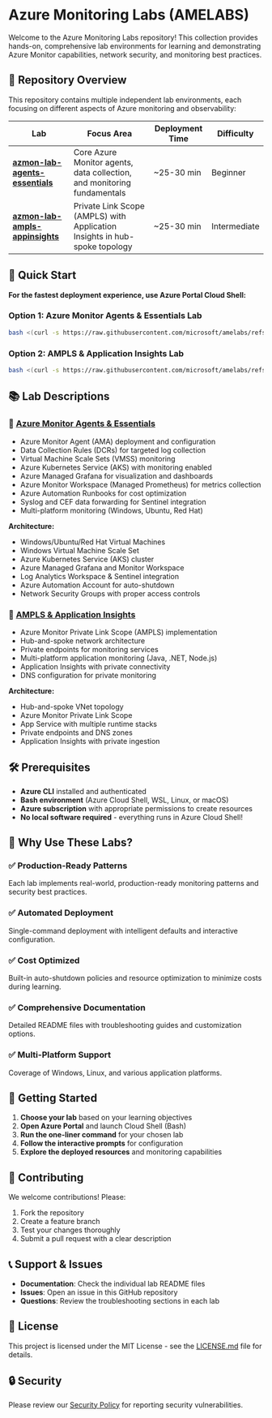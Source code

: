 # Azure Monitoring Labs (AMELA​BS)

Welcome to the Azure Monitoring Labs repository! This collection provides hands-on, comprehensive lab environments for learning and demonstrating Azure Monitor capabilities, network security, and monitoring best practices.

## 🎯 Repository Overview

This repository contains multiple independent lab environments, each focusing on different aspects of Azure monitoring and observability:

| Lab | Focus Area | Deployment Time | Difficulty |
|-----|------------|----------------|------------|
| [**azmon-lab-agents-essentials**](./azmon-lab-agents-essentials/) | Core Azure Monitor agents, data collection, and monitoring fundamentals | ~25-30 min | Beginner |
| [**azmon-lab-ampls-appinsights**](./azmon-lab-ampls-appinsights/) | Private Link Scope (AMPLS) with Application Insights in hub-spoke topology | ~25-30 min | Intermediate |

## 🚀 Quick Start

**For the fastest deployment experience, use Azure Portal Cloud Shell:**

### Option 1: Azure Monitor Agents & Essentials Lab
```bash
bash <(curl -s https://raw.githubusercontent.com/microsoft/amelabs/refs/heads/main/azmon-lab-agents-essentials/init-lab.sh)
```

### Option 2: AMPLS & Application Insights Lab  
```bash
bash <(curl -s https://raw.githubusercontent.com/microsoft/amelabs/refs/heads/main/azmon-lab-ampls-appinsights/init-lab.sh)
```

## 📚 Lab Descriptions

### 🔧 [Azure Monitor Agents & Essentials](./azmon-lab-agents-essentials/)

- Azure Monitor Agent (AMA) deployment and configuration
- Data Collection Rules (DCRs) for targeted log collection
- Virtual Machine Scale Sets (VMSS) monitoring
- Azure Kubernetes Service (AKS) with monitoring enabled
- Azure Managed Grafana for visualization and dashboards
- Azure Monitor Workspace (Managed Prometheus) for metrics collection
- Azure Automation Runbooks for cost optimization
- Syslog and CEF data forwarding for Sentinel integration
- Multi-platform monitoring (Windows, Ubuntu, Red Hat)

**Architecture:**
- Windows/Ubuntu/Red Hat Virtual Machines
- Windows Virtual Machine Scale Set
- Azure Kubernetes Service (AKS) cluster
- Azure Managed Grafana and Monitor Workspace
- Log Analytics Workspace & Sentinel integration
- Azure Automation Account for auto-shutdown
- Network Security Groups with proper access controls

### 🔐 [AMPLS & Application Insights](./azmon-lab-ampls-appinsights/)

- Azure Monitor Private Link Scope (AMPLS) implementation
- Hub-and-spoke network architecture
- Private endpoints for monitoring services
- Multi-platform application monitoring (Java, .NET, Node.js)
- Application Insights with private connectivity
- DNS configuration for private monitoring

**Architecture:**
- Hub-and-spoke VNet topology
- Azure Monitor Private Link Scope
- App Service with multiple runtime stacks
- Private endpoints and DNS zones
- Application Insights with private ingestion

## 🛠️ Prerequisites

- **Azure CLI** installed and authenticated
- **Bash environment** (Azure Cloud Shell, WSL, Linux, or macOS)
- **Azure subscription** with appropriate permissions to create resources
- **No local software required** - everything runs in Azure Cloud Shell!

## 🌟 Why Use These Labs?

### ✅ **Production-Ready Patterns**
Each lab implements real-world, production-ready monitoring patterns and security best practices.

### ✅ **Automated Deployment** 
Single-command deployment with intelligent defaults and interactive configuration.

### ✅ **Cost Optimized**
Built-in auto-shutdown policies and resource optimization to minimize costs during learning.

### ✅ **Comprehensive Documentation**
Detailed README files with troubleshooting guides and customization options.

### ✅ **Multi-Platform Support**
Coverage of Windows, Linux, and various application platforms.

## 📖 Getting Started

1. **Choose your lab** based on your learning objectives
2. **Open Azure Portal** and launch Cloud Shell (Bash)
3. **Run the one-liner command** for your chosen lab
4. **Follow the interactive prompts** for configuration
5. **Explore the deployed resources** and monitoring capabilities

## 🤝 Contributing

We welcome contributions! Please:
1. Fork the repository
2. Create a feature branch
3. Test your changes thoroughly
4. Submit a pull request with a clear description

## 📞 Support & Issues

- **Documentation**: Check the individual lab README files
- **Issues**: Open an issue in this GitHub repository
- **Questions**: Review the troubleshooting sections in each lab

## 📄 License

This project is licensed under the MIT License - see the [LICENSE.md](LICENSE.md) file for details.

## 🔒 Security

Please review our [Security Policy](SECURITY.md) for reporting security vulnerabilities.

